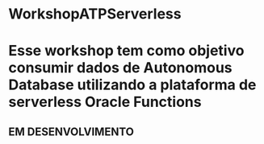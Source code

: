 # WorkshopATPServerless
# Esse workshop tem como objetivo consumir dados de Autonomous Database utilizando a plataforma de serverless Oracle Functions
## EM DESENVOLVIMENTO
